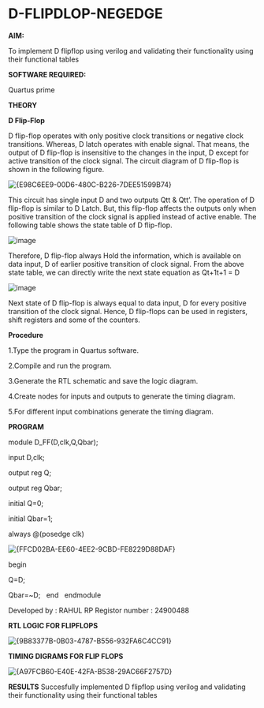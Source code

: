 # D-FLIPDLOP-NEGEDGE

**AIM:**

To implement  D flipflop using verilog and validating their functionality using their functional tables

**SOFTWARE REQUIRED:**

Quartus prime

**THEORY**

**D Flip-Flop**

D flip-flop operates with only positive clock transitions or negative clock transitions. Whereas, D latch operates with enable signal. That means, the output of D flip-flop is insensitive to the changes in the input, D except for active transition of the clock signal. The circuit diagram of D flip-flop is shown in the following figure.

![{E98C6EE9-00D6-480C-B226-7DEE51599B74}](https://github.com/user-attachments/assets/312e2f08-9b3e-4dad-b843-989734ab68f6)


This circuit has single input D and two outputs Qtt & Qtt’. The operation of D flip-flop is similar to D Latch. But, this flip-flop affects the outputs only when positive transition of the clock signal is applied instead of active enable. The following table shows the state table of D flip-flop.

![image](https://github.com/naavaneetha/D-FLIPDLOP-NEGEDGE/assets/154305477/e5f3fda7-68ec-4a3a-a0a4-cf6f9cc4ab55)

Therefore, D flip-flop always Hold the information, which is available on data input, D of earlier positive transition of clock signal. From the above state table, we can directly write the next state equation as Qt+1t+1 = D

![image](https://github.com/naavaneetha/D-FLIPDLOP-NEGEDGE/assets/154305477/8592c0d8-2917-4142-91b9-d6c30dd891d2)

Next state of D flip-flop is always equal to data input, D for every positive transition of the clock signal. Hence, D flip-flops can be used in registers, shift registers and some of the counters.

**Procedure**

1.Type the program in Quartus software.

2.Compile and run the program.

3.Generate the RTL schematic and save the logic diagram.

4.Create nodes for inputs and outputs to generate the timing diagram.

5.For different input combinations generate the timing diagram.

**PROGRAM**

module D_FF(D,clk,Q,Qbar);
 
 input D,clk;
 
 output reg Q;
 
 output reg Qbar;
 
 initial Q=0;
 
 initial Qbar=1;
 
 always @(posedge clk)

 ![{FFCD02BA-EE60-4EE2-9CBD-FE8229D88DAF}](https://github.com/user-attachments/assets/ed53338d-8b54-431c-b6ce-adca0f7dd7e1)

 
 begin
 
 Q=D;
 
 Qbar=~D;
 
 end
 
 endmodule




Developed by : RAHUL RP  Registor number  :  24900488


**RTL LOGIC FOR FLIPFLOPS**


![{9B83377B-0B03-4787-B556-932FA6C4CC91}](https://github.com/user-attachments/assets/be9749e0-be5a-4909-856f-36b74ef281dd)



**TIMING DIGRAMS FOR FLIP FLOPS**


![{A97FCB60-E40E-42FA-B538-29AC66F2757D}](https://github.com/user-attachments/assets/574ced98-b794-433d-b7c8-726ee145b6d9)



**RESULTS**
Succesfully implemented D flipflop using verilog and validating their functionality using their functional tables
